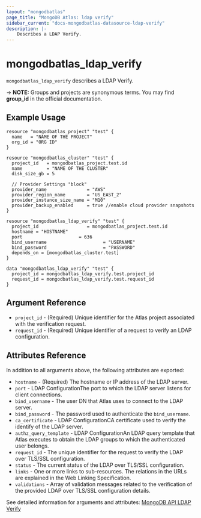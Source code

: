 ```yaml
---
layout: "mongodbatlas"
page_title: "MongoDB Atlas: ldap verify"
sidebar_current: "docs-mongodbatlas-datasource-ldap-verify"
description: |-
    Describes a LDAP Verify.
---
```


# mongodbatlas_ldap_verify

`mongodbatlas_ldap_verify` describes a LDAP Verify.

-> **NOTE:** Groups and projects are synonymous terms. You may find **group_id** in the official documentation.


## Example Usage

```hcl
resource "mongodbatlas_project" "test" {
  name   = "NAME OF THE PROJECT"
  org_id = "ORG ID"
}

resource "mongodbatlas_cluster" "test" {
  project_id   = mongodbatlas_project.test.id
  name         = "NAME OF THE CLUSTER"
  disk_size_gb = 5

  // Provider Settings "block"
  provider_name               = "AWS"
  provider_region_name        = "US_EAST_2"
  provider_instance_size_name = "M10"
  provider_backup_enabled     = true //enable cloud provider snapshots
}

resource "mongodbatlas_ldap_verify" "test" {
  project_id                  = mongodbatlas_project.test.id
  hostname = "HOSTNAME"
  port                     = 636
  bind_username                     = "USERNAME"
  bind_password                     = "PASSWORD"
  depends_on = [mongodbatlas_cluster.test]
}

data "mongodbatlas_ldap_verify" "test" {
  project_id = mongodbatlas_ldap_verify.test.project_id
  request_id = mongodbatlas_ldap_verify.test.request_id
}
```

## Argument Reference

* `project_id` - (Required) Unique identifier for the Atlas project associated with the verification request.
* `request_id` - (Required) Unique identifier of a request to verify an LDAP configuration.

## Attributes Reference

In addition to all arguments above, the following attributes are exported:

* `hostname` - (Required) The hostname or IP address of the LDAP server.
* `port` - LDAP ConfigurationThe port to which the LDAP server listens for client connections.
* `bind_username` - The user DN that Atlas uses to connect to the LDAP server.
* `bind_password` - The password used to authenticate the `bind_username`.
* `ca_certificate` - LDAP ConfigurationCA certificate used to verify the identify of the LDAP server.
* `authz_query_template` - LDAP ConfigurationAn LDAP query template that Atlas executes to obtain the LDAP groups to which the authenticated user belongs.
* `request_id` - The unique identifier for the request to verify the LDAP over TLS/SSL configuration.
* `status` - The current status of the LDAP over TLS/SSL configuration.
* `links` - One or more links to sub-resources. The relations in the URLs are explained in the Web Linking Specification.
* `validations` - Array of validation messages related to the verification of the provided LDAP over TLS/SSL configuration details.


See detailed information for arguments and attributes: [MongoDB API LDAP Verify](https://docs.atlas.mongodb.com/reference/api/ldaps-configuration-verification-status)